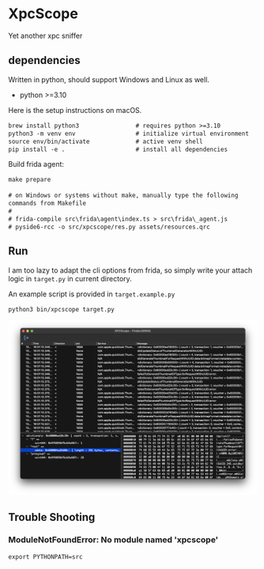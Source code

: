 # XpcScope

Yet another xpc sniffer

## dependencies

Written in python, should support Windows and Linux as well.

* python >=3.10

Here is the setup instructions on macOS.

```shell
brew install python3                # requires python >=3.10
python3 -m venv env                 # initialize virtual environment
source env/bin/activate             # active venv shell
pip install -e .                    # install all dependencies
```

Build frida agent:

```shell
make prepare

# on Windows or systems without make, manually type the following commands from Makefile
#
# frida-compile src\frida\agent\index.ts > src\frida\_agent.js
# pyside6-rcc -o src/xpcscope/res.py assets/resources.qrc
```

## Run

I am too lazy to adapt the cli options from frida, so simply write your attach logic in `target.py` in current directory.

An example script is provided in `target.example.py`

```shell
python3 bin/xpcscope target.py
```

![screenshot](assets/screenshot.png)

## Trouble Shooting

### ModuleNotFoundError: No module named 'xpcscope'

```shell
export PYTHONPATH=src
```

